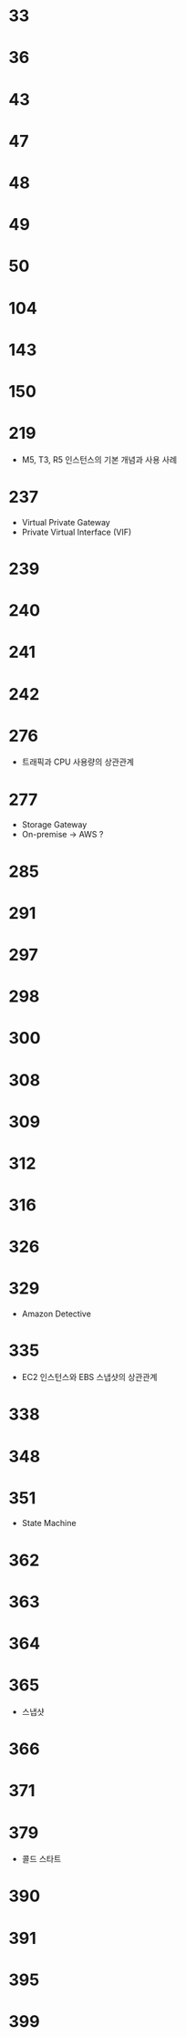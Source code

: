 # 33
# 36
# 43
# 47
# 48
# 49
# 50
# 104
# 143
# 150
# 219
- M5, T3, R5 인스턴스의 기본 개념과 사용 사례

# 237
- Virtual Private Gateway
- Private Virtual Interface (VIF)

# 239
# 240
# 241
# 242


# 276
- 트래픽과 CPU 사용량의 상관관계

# 277
- Storage Gateway
- On-premise → AWS ?

# 285
# 291

# 297
# 298

# 300
# 308

# 309
# 312
# 316

# 326
# 329
- Amazon Detective

# 335
- EC2 인스턴스와 EBS 스냅샷의 상관관계

# 338
# 348
# 351
- State Machine

# 362
# 363
# 364
# 365
- 스냅샷

# 366
# 371
# 379
- 콜드 스타트

# 390
# 391

# 395

# 399
